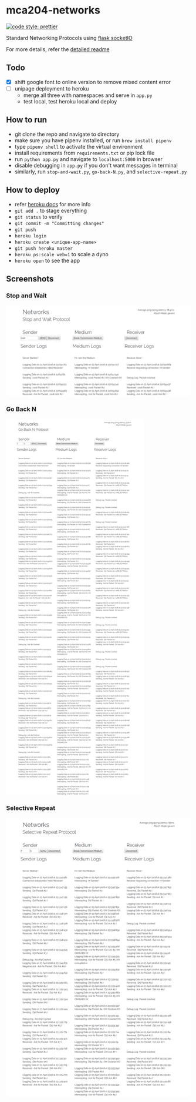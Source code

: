 # mca204-networks

[![code style: prettier](https://img.shields.io/badge/code_style-prettier-ff69b4.svg?style=flat-square)](https://github.com/prettier/prettier)

Standard Networking Protocols using [flask socketIO](https://github.com/miguelgrinberg/Flask-SocketIO/tree/master/example)

For more details, refer the [detailed readme](./README-detailed.md)

## Todo

* [x] shift google font to online version to remove mixed content error
* [ ] unipage deployment to heroku
  * merge all three with namespaces and serve in `app.py`
  * test local, test heroku local and deploy

## How to run

* git clone the repo and navigate to directory
* make sure you have pipenv installed, or run `brew install pipenv`
* type `pipenv shell` to activate the virtual environment
* install requirements from `requirements.txt` or pip lock file
* run `python app.py` and navigate to `localhost:5000` in browser
* disable debugging in `app.py` if you don't want messages in terminal
* similarly, run `stop-and-wait.py`, `go-back-N.py`, and `selective-repeat.py`

## How to deploy

* refer [heroku docs](https://devcenter.heroku.com/articles/getting-started-with-python#introduction)  for more info
* `git add .` to stage everything
* `git status` to verify
* `git commit -m "Committing changes"`
* `git push`
* `heroku login`
* `heroku create <unique-app-name>`
* `git push heroku master`
* `heroku ps:scale web=1` to scale a dyno 
* `heroku open` to see the app

## Screenshots

### Stop and Wait

![Stop and Wait](./screenshots/stop-and-wait.png)

### Go Back N

![Go Back N](./screenshots/go-back-N.png)

### Selective Repeat

![Selective Repeat](./screenshots/selective-repeat.png)
